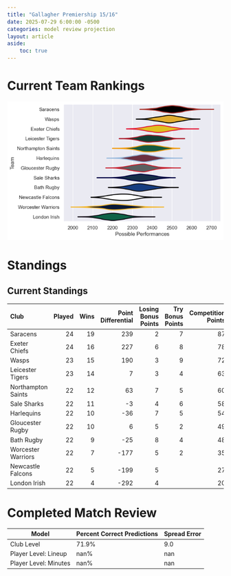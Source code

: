 ```yaml
---  
title: "Gallagher Premiership 15/16"  
date: 2025-07-29 6:00:00 -0500  
categories: model review projection  
layout: article  
aside:  
    toc: true  
---
```

# Current Team Rankings


![Club Rankings](plots/rankings_Gallagher_Premiership_1516.png)
# Standings

## Current Standings


| Club               |   Played |   Wins |   Point Differential |   Losing Bonus Points |   Try Bonus Points |   Competition Points |
|:-------------------|---------:|-------:|---------------------:|----------------------:|-------------------:|---------------------:|
| Saracens           |       24 |     19 |                  239 |                     2 |                  7 |                   87 |
| Exeter Chiefs      |       24 |     16 |                  227 |                     6 |                  8 |                   78 |
| Wasps              |       23 |     15 |                  190 |                     3 |                  9 |                   72 |
| Leicester Tigers   |       23 |     14 |                    7 |                     3 |                  4 |                   63 |
| Northampton Saints |       22 |     12 |                   63 |                     7 |                  5 |                   60 |
| Sale Sharks        |       22 |     11 |                   -3 |                     4 |                  6 |                   58 |
| Harlequins         |       22 |     10 |                  -36 |                     7 |                  5 |                   54 |
| Gloucester Rugby   |       22 |     10 |                    6 |                     5 |                  2 |                   49 |
| Bath Rugby         |       22 |      9 |                  -25 |                     8 |                  4 |                   48 |
| Worcester Warriors |       22 |      7 |                 -177 |                     5 |                  2 |                   35 |
| Newcastle Falcons  |       22 |      5 |                 -199 |                     5 |                    |                   27 |
| London Irish       |       22 |      4 |                 -292 |                     4 |                    |                   20 |



# Completed Match Review


| Model | Percent Correct Predictions | Spread Error |
| ------ | ------ | ------ |
| Club Level | 71.9% | 9.0 |
| Player Level: Lineup | nan% | nan |
| Player Level: Minutes | nan% | nan |

